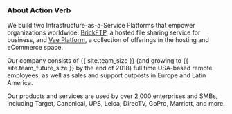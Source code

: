 ### About Action Verb

We build two Infrastructure-as-a-Service Platforms that empower
organizations worldwide: <a href="https://brickftp.com/" target="_blank">BrickFTP</a>,
a hosted file sharing service for business, and
<a href="https://vaeplatform.com/" target="_blank">Vae Platform</a>,
a collection of offerings in the hosting and eCommerce space.

Our company consists of {{ site.team_size }} (and growing to {{ site.team_future_size }}
by the end of 2018)
full time USA-based remote employees, as well as sales and support outposts in
Europe and Latin America.

Our products and services are used by over 2,000 enterprises and
SMBs, including Target, Canonical, UPS, Leica, DirecTV, GoPro, Marriott, and
more.
